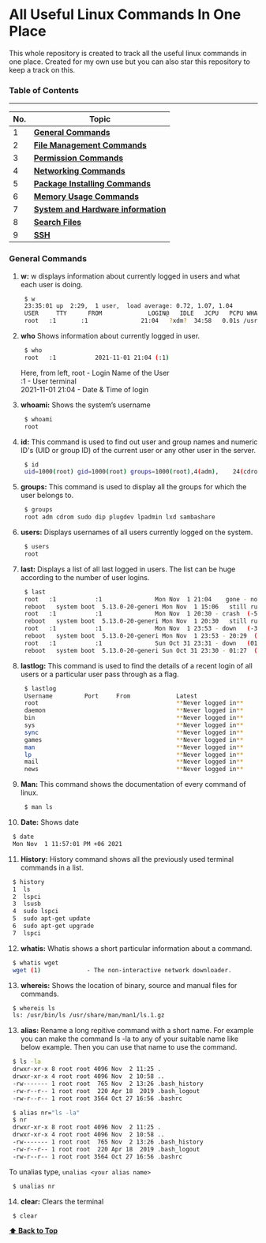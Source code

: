 # All Useful Linux Commands In One Place

This whole repository is created to track all the useful linux commands in one place. Created for my own use but you can also star this repository to keep a track on this.

### Table of Contents

---

| No. | Topic                                                                   |
| --- | ----------------------------------------------------------------------- |
| 1   | [**General Commands**](#General-commands)                               |
| 2   | [**File Management Commands**](#File-management-commands)               |
| 3   | [**Permission Commands**](#Permissions-based-commands)                  |
| 4   | [**Networking Commands**](#Networking-commands)                         |
| 5   | [**Package Installing Commands**](#installing-packages)                 |
| 6   | [**Memory Usage Commands**](#Memory-usage)                              |
| 7   | [**System and Hardware information**](#system-and-hardware-information) |
| 8   | [**Search Files**](#search-files)                                       |
| 9   | [**SSH**](#ssh)                                                         |

### General Commands

1. **w:** w displays information about currently logged in users and what each user is doing.

   ```bash
    $ w
    23:35:01 up  2:29,  1 user,  load average: 0.72, 1.07, 1.04
    USER     TTY      FROM             LOGIN@   IDLE   JCPU   PCPU WHAT
    root   :1       :1               21:04   ?xdm?  34:58   0.01s /usr/lib
   ```

2. **who** Shows information about currently logged in user.

   ```bash
    $ who
    root   :1           2021-11-01 21:04 (:1)
   ```

   Here, from left,
   root - Login Name of the User<br />
   :1 - User terminal<br />
   2021-11-01 21:04 - Date & Time of login<br />

3. **whoami:** Shows the system’s username

   ```bash
    $ whoami
    root
   ```

4. **id:** This command is used to find out user and group names and numeric ID's (UID or group ID) of the current user or any other user in the server.

   ```bash
    $ id
    uid=1000(root) gid=1000(root) groups=1000(root),4(adm),    24(cdrom),27(sudo),30(dip),46(plugdev),120(lpadmin),132(lxd),133(sambashare)
   ```

5. **groups:** This command is used to display all the groups for which the user belongs to.

   ```bash
    $ groups
    root adm cdrom sudo dip plugdev lpadmin lxd sambashare
   ```

6. **users:** Displays usernames of all users currently logged on the system.

   ```bash
    $ users
    root
   ```

7. **last:** Displays a list of all last logged in users. The list can be huge according to the number of user logins.

   ```bash
    $ last
    root   :1           :1               Mon Nov  1 21:04    gone - no  logout
    reboot   system boot  5.13.0-20-generi Mon Nov  1 15:06   still running
    root   :1           :1               Mon Nov  1 20:30 - crash  (-5:24)
    reboot   system boot  5.13.0-20-generi Mon Nov  1 20:30   still running
    root   :1           :1               Mon Nov  1 23:53 - down   (-3:24)
    reboot   system boot  5.13.0-20-generi Mon Nov  1 23:53 - 20:29  (-3:23)
    root   :1           :1               Sun Oct 31 23:31 - down   (01:56)
    reboot   system boot  5.13.0-20-generi Sun Oct 31 23:30 - 01:27  (01:56)
   ```

8. **lastlog:** This command is used to find the details of a recent login of all users or a particular user pass through as a flag.

   ```bash
    $ lastlog
    Username         Port     From             Latest
    root                                       **Never logged in**
    daemon                                     **Never logged in**
    bin                                        **Never logged in**
    sys                                        **Never logged in**
    sync                                       **Never logged in**
    games                                      **Never logged in**
    man                                        **Never logged in**
    lp                                         **Never logged in**
    mail                                       **Never logged in**
    news                                       **Never logged in**
   ```

9. **Man:** This command shows the documentation of every command of linux.
   ```bash
    $ man ls
   ```
10. **Date:** Shows date

```bash
 $ date
 Mon Nov  1 11:57:01 PM +06 2021
```

11. **History:** History command shows all the previously used terminal commands in a list.

```bash
 $ history
 1  ls
 2  lspci
 3  lsusb
 4  sudo lspci
 5  sudo apt-get update
 6  sudo apt-get upgrade
 7  lspci
```

12. **whatis:** Whatis shows a short particular information about a command.

```bash
 $ whatis wget
 wget (1)             - The non-interactive network downloader.
```

13. **whereis:** Shows the location of binary, source and manual files for commands.

```bash
 $ whereis ls
 ls: /usr/bin/ls /usr/share/man/man1/ls.1.gz
```

13. **alias:** Rename a long repitive command with a short name. For example you can make the command ls -la to any of your suitable name like below example. Then you can use that name to use the command.

```bash
 $ ls -la
 drwxr-xr-x 8 root root 4096 Nov  2 11:25 .
 drwxr-xr-x 4 root root 4096 Nov  2 10:58 ..
 -rw------- 1 root root  765 Nov  2 13:26 .bash_history
 -rw-r--r-- 1 root root  220 Apr 18  2019 .bash_logout
 -rw-r--r-- 1 root root 3564 Oct 27 16:56 .bashrc

 $ alias nr="ls -la"
 $ nr
 drwxr-xr-x 8 root root 4096 Nov  2 11:25 .
 drwxr-xr-x 4 root root 4096 Nov  2 10:58 ..
 -rw------- 1 root root  765 Nov  2 13:26 .bash_history
 -rw-r--r-- 1 root root  220 Apr 18  2019 .bash_logout
 -rw-r--r-- 1 root root 3564 Oct 27 16:56 .bashrc
```
To unalias type,
`unalias <your alias name>`

```bash
 $ unalias nr
```

14. **clear:** Clears the terminal

```bash
 $ clear
```

**[⬆ Back to Top](#table-of-contents)**
